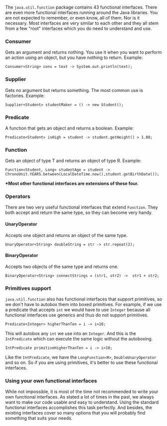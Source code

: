 The `java.util.function` package contains 43 functional interfaces.
There are even more functional interfaces running around the Java libraries.
You are not expected to remember, or even know, all of them. Nor is it necessary.
Most interfaces are very similar to each other and they all stem from a few "root" interfaces which you do need to understand and use.
### Consumer
Gets an argument and returns nothing.
You use it when you want to perform an action using an object, but you have nothing to return.
Example:
```
Consumer<String> cons = text -> System.out.println(text);
```

### Supplier
Gets no argument but returns something.
The most common use is factories.
Example:
```
Supplier<Student> studentMaker = () -> new Student();
```

### Predicate
A function that gets an object and returns a boolean.
Example:
```
Predicate<Student> isHigh = student -> student.getHeight() > 1.80;
```

### Function
Gets an object of type T and returns an object of type R.
Example:
```
Function<Student, Long> studentAge = student -> ChronoUnit.YEARS.between(LocalDateTime.now(),student.getBirthDate());
```
<B>*Most other functional interfaces are extensions of these four.</b>

### Operators
There are two very useful functional interfaces that extend `Function`.
They both accept and return the same type, so they can become very handy.
#### UnaryOperator
Accepts one object and returns an object of the same type.
```
UnaryOperator<String> doubleString = str -> str.repeat(2);
```
#### BinaryOperator
Accepts two objects of the same type and returns one.
```
BinaryOperator<String> connectStrings = (str1, str2) ->  str1 + str2;
```



### Primitives support
`java.util.function` also has functional interfaces that support primitives, so we don't have to autobox them into boxed primitives.
For example, if we use a predicate that accepts `int` we would have to use `Integer` because all functional interfaces use generics and thus do not support primitives.
```
Predicate<Integer> higherThanTen = i -> i>10;
```        
This will autobox any `int` we use into an `Integer`.
And this is the `IntPredicate` which can execute the same logic without the autoboxing.
```
IntPredicate primitiveHigherThanTen = i -> i>10;
```
Like the `IntPredicate`, we have the `LongFunction<R>`, `DoubleUnaryOperator` and so on.
So if you are using primitives, it's better to use these functional interfaces.

### Using your own functional interfaces
While not impossible, it is most of the time not recommended to write your own functional interfaces.
As stated a lot of times in the past, we always want to make our code usable and easy to understand. Using the standard functional interfaces accomplishes this task perfectly.
And besides, the existing interfaces cover so many options that you will probably find something that suits your needs.